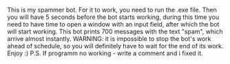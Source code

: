 This is my spammer bot. For it to work, you need to run the .exe file. Then you will have 5 seconds before the bot starts working, during this time you need to have time to open a window with an input field, after which the bot will start working. This bot prints 700 messages with the text "spam", which arrive almost instantly. WARNING: it is impossible to stop the bot's work ahead of schedule, so you will definitely have to wait for the end of its work. Enjoy :)
P.S. If programm no working - write a comment and i fixed it. 
